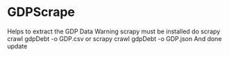 # GDPScrape
Helps to extract the GDP Data 
Warning scrapy must be installed
do scrapy crawl gdpDebt -o GDP.csv
or scrapy crawl gdpDebt -o GDP.json
And done
update
